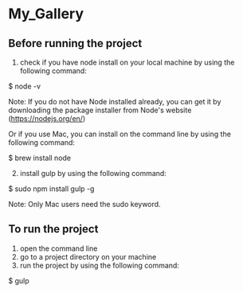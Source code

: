 # My_Gallery
## Before running the project
1. check if you have node install on your local machine by using the following command:

  $ node -v
  
  Note: If you do not have Node installed already, you can get it by downloading the package installer from Node's website (https://nodejs.org/en/) 
  
  Or if you use Mac, you can install on the command line by using the following command: 
  
  $ brew install node

2. install gulp by using the following command:

  $ sudo npm install gulp -g
  
  Note: Only Mac users need the sudo keyword.

## To run the project

1. open the command line 
2. go to a project directory on your machine
3. run the project by using the following command:

  $ gulp

